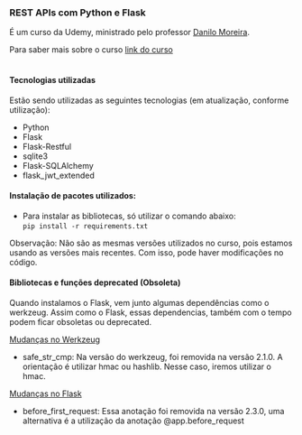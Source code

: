 ### REST APIs com Python e Flask
É um curso da Udemy, ministrado pelo professor [Danilo Moreira](https://www.linkedin.com/in/odanilomoreira/).

Para saber mais sobre o curso [link do curso](https://www.udemy.com/course/rest-apis-com-python-e-flask/)  <br/> <br/>

#### Tecnologias utilizadas
Estão sendo utilizadas as seguintes tecnologias (em atualização, conforme utilização):
- Python
- Flask
- Flask-Restful
- sqlite3
- Flask-SQLAlchemy
- flask_jwt_extended

#### Instalação de pacotes utilizados:
- Para instalar as bibliotecas, só utilizar o comando abaixo: <br>
<code>pip install -r requirements.txt</code></br>

Observação: Não são as mesmas versões utilizados no curso, pois estamos usando as versões mais recentes. Com isso, pode haver modificações no código.

#### Bibliotecas e funções deprecated (Obsoleta)
Quando instalamos o Flask, vem junto algumas dependências como o werkzeug.
Assim como o Flask, essas dependencias, também com o tempo podem ficar obsoletas ou deprecated.

[Mudanças no Werkzeug](https://werkzeug.palletsprojects.com/en/stable/changes/)
- safe_str_cmp: Na versão do werkzeug, foi removida na versão 2.1.0. A orientação é utilizar hmac ou hashlib. Nesse caso, iremos utilizar o hmac.

[Mudanças no Flask](https://flask.palletsprojects.com/en/stable/changes/)
- before_first_request: Essa anotação foi removida na versão 2.3.0, uma alternativa é a utilização da anotação @app.before_request
